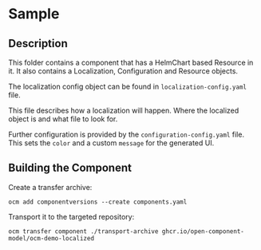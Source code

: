 # Sample

## Description

This folder contains a component that has a HelmChart based Resource in it.
It also contains a Localization, Configuration and Resource objects.

The localization config object can be found in `localization-config.yaml` file.

This file describes how a localization will happen. Where the localized object is and
what file to look for.

Further configuration is provided by the `configuration-config.yaml` file. This sets
the `color` and a custom `message` for the generated UI.

## Building the Component

Create a transfer archive:

```
ocm add componentversions --create components.yaml
```

Transport it to the targeted repository:

```
ocm transfer component ./transport-archive ghcr.io/open-component-model/ocm-demo-localized
```
